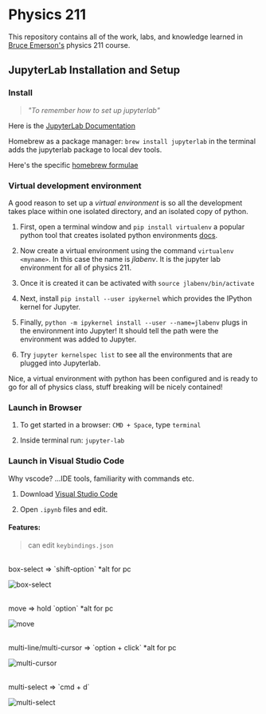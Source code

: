 # Physics 211

This repository contains all of the work, labs, and knowledge learned in [Bruce Emerson's](http://coccweb.cocc.edu/bemerson/PhysicsGlobal/Courses/PH211/PH211.html) physics 211 course. 

## JupyterLab Installation and Setup

### Install
> *"To remember how to set up jupyterlab"*  

Here is the [JupyterLab Documentation](https://jupyterlab.readthedocs.io/en/stable/)  

Homebrew as a package manager: ```brew install jupyterlab``` in the terminal adds the jupyterlab package to local dev tools.  

Here's the specific [homebrew formulae](https://formulae.brew.sh/formula/jupyterlab)  

###  Virtual development environment
A good reason to set up a *virtual environment* is so all the development takes place within one isolated directory, and an isolated copy of python.

1. First, open a terminal window and `pip install virtualenv` a popular python tool that creates isolated python environments [docs](https://virtualenv.pypa.io/en/latest/index.html).  

2. Now create a virtual environment using the command `virtualenv <myname>`. In this case the name is *jlabenv*. It is the jupyter lab environment for all of physics 211.  

3. Once it is created it can be activated with `source jlabenv/bin/activate`  

4. Next, install `pip install --user ipykernel` which provides the IPython kernel for Jupyter.  

5. Finally, `python -m ipykernel install --user --name=jlabenv` plugs in the environment into Jupyter! It should tell the path were the environment was added to Jupyter. 
   
6. Try `jupyter kernelspec list` to see all the environments that are plugged into Jupyterlab. 

Nice, a virtual environment with python has been configured and is ready to go for all of physics class, stuff breaking will be nicely contained!  

### Launch in Browser

1. To get started in a browser: `CMD + Space`, type `terminal`

2. Inside terminal run: `jupyter-lab`

### Launch in Visual Studio Code

Why vscode? ...IDE tools, familiarity with commands etc.

1. Download [Visual Studio Code](https://code.visualstudio.com)

2. Open `.ipynb` files and edit.

#### Features:
> can edit `keybindings.json`

<br />
box-select => `shift-option` *alt for pc

![box-select](https://github.com/ztbochanski/physics-211/raw/main/images/box-select.gif)

<br />
move => hold `option` *alt for pc

![move](https://github.com/ztbochanski/physics-211/raw/main/images/drag.gif)


<br />
multi-line/multi-cursor => `option + click` *alt for pc

![multi-cursor](https://github.com/ztbochanski/physics-211/raw/main/images/multi-line.gif)

<br />
multi-select => `cmd + d`

![multi-select](https://github.com/ztbochanski/physics-211/raw/main/images/multi-select.gif)
